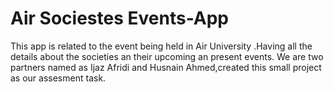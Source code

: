 # Air Sociestes Events-App
   This app is related to the event being held in Air University .Having all the details about the societies an their upcoming an present events.
We are two partners named as Ijaz Afridi and Husnain Ahmed,created this small project as our assesment task.
